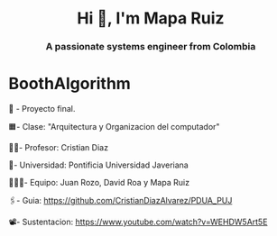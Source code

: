 <h1 align="center">Hi 👋, I'm Mapa Ruiz</h1>
<h3 align="center">A passionate systems engineer from Colombia</h3>

# BoothAlgorithm
📄 - Proyecto final.

🟧- Clase: "Arquitectura y Organizacion del computador" 

👨‍🏫- Profesor: Cristian Diaz

🏦- Universidad: Pontificia Universidad Javeriana

🧑‍🤝‍🧑- Equipo: Juan Rozo, David Roa y Mapa Ruiz

🖇️- Guia: https://github.com/CristianDiazAlvarez/PDUA_PUJ

📽️- Sustentacion: https://www.youtube.com/watch?v=WEHDW5Art5E
